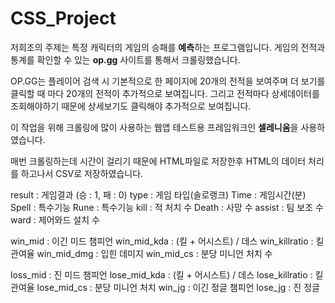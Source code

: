 # CSS_Project

저희조의 주제는 특정 캐릭터의 게임의 승패를 **예측**하는 프로그램입니다.
게임의 전적과 통계를 확인할 수 있는 **op.gg** 사이트를 통해서 크롤링했습니다.

OP.GG는 플레이어 검색 시 기본적으로 한 페이지에 20개의 전적을 보여주며 더 보기를 클릭할 때 마다 20개의 전적이 추가적으로 보여집니다.
그리고 전적마다 상세데이터를 조회해야하기 때문에 상세보기도 클릭해야 추가적으로 보여집니다.

이 작업을 위해 크롤링에 많이 사용하는 웹앱 테스트용 프레임워크인 **셀레니움**을 사용하였습니다.

매번 크롤링하는데 시간이 걸리기 때문에 HTML파일로 저장한후 HTML의 데이터 처리를 하고나서 CSV로 저장하였습니다. 

result : 게임결과 (승 : 1, 패 : 0)
type : 게임 타입(솔로랭크)
Time : 게임시간(분)
Spell : 특수기능
Rune : 특수기능
kill : 적 처치 수
Death : 사망 수
assist : 팀 보조 수
ward : 제어와드 설치 수

win_mid : 이긴 미드 챔피언
win_mid_kda : (킬 + 어시스트) / 데스
win_killratio : 킬 관여율
win_mid_dmg : 입힌 데미지
win_mid_cs : 분당 미니언 처치 수

loss_mid : 진 미드 챔피언
lose_mid_kda : (킬 + 어시스트) / 데스
lose_killratio : 킬 관여율
lose_mid_cs : 분당 미니언 처치
win_jg : 이긴 정글 챔피언
lose_jg : 진 정글 
